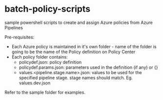 # batch-policy-scripts
sample powershell scripts to create and assign Azure policies from Azure Pipelines

Pre-requisites:
- Each Azure policy is maintained in it's own folder - name of the folder is going to be the name of the Policy definition on Policy Center
- Each policy folder contains:
    - policydef.json: policy definition
    - policydef.params.json: parameters used in the definition (if any) or {}
    - values.<pipeline.stage.name>.json: values to be used for the specified pipeline stage. stage names should match. Eg. values.dev.json

Refer to the sample folder for examples.